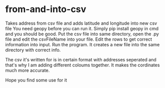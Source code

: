 # from-and-into-csv
Takes address from csv file and adds latitude and longitude into new csv file
You need geopy before you can run it. Simply pip install geopy in cmd and you should be good.
Put the csv file into same directory, open the .py file and edit the csvFileName into your file.
Edit the rows to get correct information into input.
Run the program. It creates a new file into the same directory with correct info.

The csv it's written for is in certain format with addresses seperated and that's why I am adding different coloums together. It makes the cordinates much more accurate.

Hope you find some use for it
